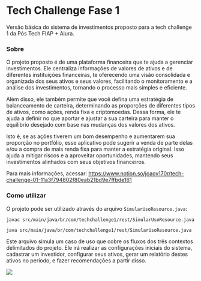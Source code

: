 # Tech Challenge Fase 1

Versão básica do sistema de investimentos proposto para a tech challenge 1 da Pós Tech FIAP + Alura.

### Sobre

O projeto proposto é de uma plataforma financeira que te ajuda a gerenciar investimentos. Ele centraliza informações de valores de ativos e de diferentes instituições financeiras, te oferecendo uma visão consolidada e organizada dos seus ativos e seus valores, facilitando o monitoramento e a análise dos investimentos, tornando o processo mais simples e eficiente.

Além disso, ele também permite que você defina uma estratégia de balanceamento de carteira, determinando as proporções de diferentes tipos de ativos, como ações, renda fixa e criptomoedas. Dessa forma, ele te ajuda a definir no que aportar e ajustar a sua carteira para manter o equilíbrio desejado com base nas mudanças dos valores dos ativos. 

Isto é, se as ações tiverem um bom desempenho e aumentarem sua proporção no portfólio, esse aplicativo pode sugerir a venda de parte delas e/ou a compra de mais renda fixa para manter a estratégia original. Isso ajuda a mitigar riscos e a aproveitar oportunidades, mantendo seus investimentos alinhados com seus objetivos financeiros.

Para mais informações, acessar: https://www.notion.so/joaov170r/tech-challenge-01-11a3f794802f80eab21bd9e7ffbde161

### Como utilizar

O projeto pode ser utilizado através do arquivo `SimularUsoResource.java`:

```
javac src/main/java/br/com/techchallenge1/rest/SimularUsoResource.java
```

```
java src/main/java/br/com/techchallenge1/rest/SimularUsoResource.java
```

Este arquivo simula um caso de uso que cobre os fluxos dos três contextos delimitados do projeto. Ele irá realizar as configurações iniciais do sistema, cadastrar um investidor, configurar seus ativos, gerar um relatório destes ativos no período, e fazer recomendações a partir disso.

<img src="https://file.notion.so/f/f/1c1acae9-9d23-4d2d-b831-f7b3945e980a/db563545-4670-47e1-8f4b-3534cac7b97a/image.png?table=block&id=8907b0d3-182d-4467-baa9-601b888ab54e&spaceId=1c1acae9-9d23-4d2d-b831-f7b3945e980a&expirationTimestamp=1730937600000&signature=-r5GMruPJLr-dOQ1fS5rePeBgAvDTPP3nHPb5um2y94&downloadName=image.png">
